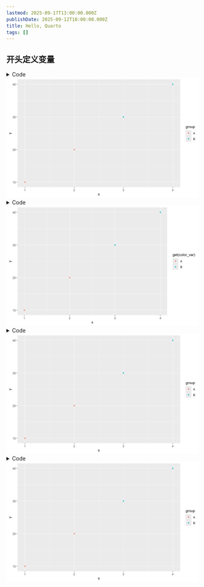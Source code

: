 ```yaml
---
lastmod: 2025-09-17T13:00:00.000Z
publishDate: 2025-09-12T10:00:00.000Z
title: Hello, Quarto
tags: []
---
```



## 开头定义变量

<details class="code-fold">
<summary>Code</summary>

``` r
library(ggplot2)

# 创建一个包含变量的数据框
data <- data.frame(
  x = c(1, 2, 3, 4),
  y = c(10, 20, 30, 40),
  group = c("A", "A", "B", "B")
)

# 定义一个变量，用于替换图形属性
color_var <- "group"

# 使用变量替换创建散点图
ggplot(data, aes(x = x, y = y, color = !!as.name(color_var))) +
  geom_point()
```

</details>

<img src="index.markdown_strict_files/figure-markdown_strict/unnamed-chunk-1-1.png" width="768" />

<details class="code-fold">
<summary>Code</summary>

``` r
ggplot(data, aes(x = x, y = y, color = get(color_var))) +
  geom_point()
```

</details>

<img src="index.markdown_strict_files/figure-markdown_strict/unnamed-chunk-1-2.png" width="768" />

<details class="code-fold">
<summary>Code</summary>

``` r
ggplot(data, aes(x = x, y = y, color = !!sym(color_var))) +
  geom_point()
```

</details>

<img src="index.markdown_strict_files/figure-markdown_strict/unnamed-chunk-1-3.png" width="768" />

<details class="code-fold">
<summary>Code</summary>

``` r
ggplot(data, aes(x = x, y = y, color = .data[[color_var]])) +
  geom_point()
```

</details>

<img src="index.markdown_strict_files/figure-markdown_strict/unnamed-chunk-1-4.png" width="768" />
